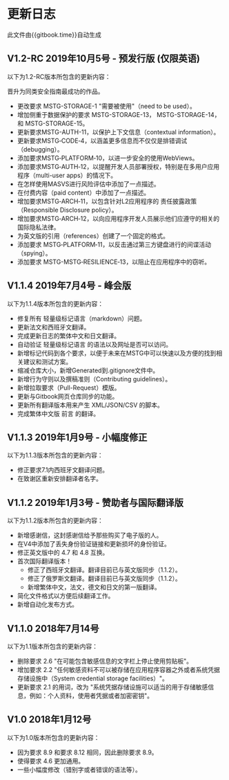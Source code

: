 # 更新日志

此文件由{{gitbook.time}}自动生成

## V1.2-RC 2019年10月5号 - 预发行版 (仅限英语)

以下为1.2-RC版本所包含的更新内容：

晋升为同类安全指南最成功的作品。
- 更改要求 MSTG-STORAGE-1 "需要被使用"（need to be used）。
- 增加侧重于数据保护的要求 MSTG-STORAGE-13， MSTG-STORAGE-14， 和 MSTG-STORAGE-15。
- 更新要求MSTG-AUTH-11，以保护上下文信息（contextual information）。
- 更新要求MSTG‑CODE‑4，以涵盖更多信息而不仅仅是排错调试（debugging）。
- 添加要求MSTG‑PLATFORM‑10，以进一步安全的使用WebViews。
- 添加要求MSTG‑AUTH‑12，以提醒开发人员部署授权，特别是在多用户应用程序（multi-user apps）的情况下。
- 在怎样使用MASVS进行风险评估中添加了一点描述。
- 在付费内容（paid content）中添加了一点描述。
- 增加要求MSTG‑ARCH‑11，以包含针对L2应用程序的 责任披露政策（Responsible Disclosure policy）。
- 增加要求MSTG‑ARCH‑12，以向应用程序开发人员展示他们应遵守的相关的国际隐私法律。
- 为英文版的引用（references）创建了一个固定的格式。
- 添加要求 MSTG‑PLATFORM‑11，以反击通过第三方键盘进行的间谍活动（spying）。
- 添加要求 MSTG-MSTG‑RESILIENCE‑13，以阻止在应用程序中的窃听。

## V1.1.4 2019年7月4号 - 峰会版

以下为1.1.4版本所包含的更新内容：

- 修复所有 轻量级标记语言（markdown）问题。
- 更新法文和西班牙文翻译。
- 完成更新日志的繁体中文和日文翻译。
- 自动验证 轻量级标记语言 的语法以及网址是否可以访问。
- 新增标记代码到各个要求，以便于未来在MSTG中可以快速以及方便的找到相关建议和测试方案。
- 缩减仓库大小，新增Generated到.gitignore文件中。
- 新增行为守则以及撰稿准则（Contributing guidelines）。
- 新增拉取要求（Pull-Request）模版。
- 更新与Gitbook网页仓库同步的功能。
- 更新所有翻译版本用来产生 XML/JSON/CSV 的脚本。
- 完成繁体中文版 前言 的翻译。

## V1.1.3 2019年1月9号 - 小幅度修正

以下为1.1.3版本所包含的更新内容：

- 修正要求7.1内西班牙文翻译问题。
- 在致谢区重新安排翻译者名字。

## V1.1.2 2019年1月3号 - 赞助者与国际翻译版

以下为1.1.2版本所包含的更新内容：

- 新增感谢信，这封感谢信给予那些购买了电子版的人。
- 在V4中添加了丢失身份验证链接和更新损坏的身份验证。
- 修正英文版中的 4.7 和 4.8 互换。
- 首次国际翻译版本！
  - 修正了西班牙文翻译。翻译目前已与英文版同步（1.1.2）。
  - 修正了俄罗斯文翻译。翻译目前已与英文版同步（1.1.2）。
  - 新增繁体中文，法文，德文和日文的第一版翻译。
- 简化文件格式以方便后续翻译工作。
- 新增自动化发布方式。

## V1.1.0 2018年7月14号

以下为1.1版本所包含的更新内容：

- 删除要求 2.6 "在可能包含敏感信息的文字栏上停止使用剪贴板"。
- 增加要求 2.2 "任何敏感资料不可以被存储在应用程序容器之外或者系统凭据存储设施中（System credential storage facilities）"。
- 更新要求 2.1 的用词，改为 "系统凭据存储设施可以适当的用于存储敏感信息，例如：个人资料，使用者凭据或者加密密钥"。

## V1.0 2018年1月12号

以下为1.0版本所包含的更新内容：

- 因为要求 8.9 和要求 8.12 相同，因此删除要求 8.9。
- 使得要求 4.6 更加通用。
- 一些小幅度修改（错别字或者错误的语法等）。
